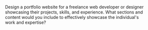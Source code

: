Design a portfolio website for a freelance web developer or designer showcasing their projects, skills, and experience. What sections and content would you include to effectively showcase the individual's work and expertise?
